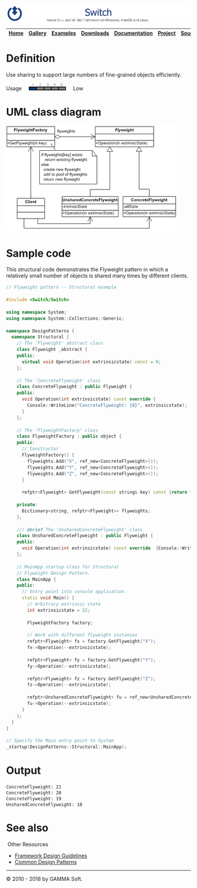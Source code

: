![Switch Header](Pictures/SwitchNativeC++port.png)

| [Home](Home.md) | [Gallery](Gallery.md) | [Examples](Examples.md) | [Downloads](Downloads.md) | [Documentation](Documentation.md) | [Project](https://sourceforge.net/projects/switchpro) | [Source](https://github.com/gammasoft71/switch) | [License](License.md) | [Contact](Contact.md) | [GAMMA Soft](https://gammasoft71.wixsite.com/gammasoft) |
|-----------------|-----------------------|-------------------------|-------------------------|-----------------------------------|-------------------------------------------------------|-------------------------------------------------|-----------------------|-----------------------|---------------------------------------------------------|

# Definition

Use sharing to support large numbers of fine-grained objects efficiently.

Usage     ![Usage](Pictures/Usage1.png)     Low

# UML class diagram

![AbstractFactory](Pictures/DesignPatterns/flyweight.gif)

# Sample code

This structural code demonstrates the Flyweight pattern in which a relatively small number of objects is shared many times by different clients.

```c++
// Flyweight pattern -- Structural example
 
#include <Switch/Switch>
 
using namespace System;
using namespace System::Collections::Generic;
 
namespace DesignPatterns {
  namespace Structural {
    // The 'Flyweight' abstract class
    class Flyweight _abstract {
    public:
      virtual void Operation(int extrinsicstate) const = 0;
    };
    
    // The 'ConcreteFlyweight' class
    class ConcreteFlyweight : public Flyweight {
    public:
      void Operation(int extrinsicstate) const override {
        Console::WriteLine("ConcreteFlyweight: {0}", extrinsicstate);
      }
    };
    
    // The 'FlyweightFactory' class
    class FlyweightFactory : public object {
    public:
      // Constructor
      FlyweightFactory() {
        flyweights.Add("X", ref_new<ConcreteFlyweight>());
        flyweights.Add("Y", ref_new<ConcreteFlyweight>());
        flyweights.Add("Z", ref_new<ConcreteFlyweight>());
      }
      
      refptr<Flyweight> GetFlyweight(const string& key) const {return flyweights[key];}
 
    private:
      Dictionary<string, refptr<Flyweight>> flyweights;
    };
    
    /// @brief The 'UnsharedConcreteFlyweight' class
    class UnsharedConcreteFlyweight : public Flyweight {
    public:
      void Operation(int extrinsicstate) const override  {Console::WriteLine("UnsharedConcreteFlyweight: {0}", extrinsicstate);}
    };
    
    // MainApp startup class for Structural
    // Flyweight Design Pattern.
    class MainApp {
    public:
      // Entry point into console application.
      static void Main() {
        // Arbitrary extrinsic state
        int extrinsicstate = 22;
        
        FlyweightFactory factory;
        
        // Work with different flyweight instances
        refptr<Flyweight> fx = factory.GetFlyweight("X");
        fx->Operation(--extrinsicstate);
        
        refptr<Flyweight> fy = factory.GetFlyweight("Y");
        fy->Operation(--extrinsicstate);
        
        refptr<Flyweight> fz = factory.GetFlyweight("Z");
        fz->Operation(--extrinsicstate);
        
        refptr<UnsharedConcreteFlyweight> fu = ref_new<UnsharedConcreteFlyweight>();
        fu->Operation(--extrinsicstate);
      }
    };
  }
}
 
// Specify the Main entry point to System
_startup(DesignPatterns::Structural::MainApp);
```

# Output

```
ConcreteFlyweight: 21
ConcreteFlyweight: 20
ConcreteFlyweight: 19
UnsharedConcreteFlyweight: 18
```

# See also
​
Other Resources

* [Framework Design Guidelines](FrameworkDesignGuidelines.md)
* [Common Design Patterns](CommonDesignPatterns.md)

______________________________________________________________________________________________

© 2010 - 2018 by GAMMA Soft.
